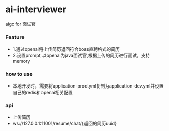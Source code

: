 # ai-interviewer

aigc for 面试官

### Feature

- 1.通过openai将上传简历返回符合boss直聘格式的简历
- 2.设置prompt,以openai为java面试官,根据上传的简历进行面试，支持memory

### how to use

- 本地开发时，需要将application-prod.yml复制为application-dev.yml并设置自己的redis和openai相关配置

### api

- 上传简历
- ws://127.0.0.1:11001/resume/chat/{返回的简历uuid}